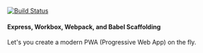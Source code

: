 [![Build Status](https://travis-ci.com/MelodicCrypter/Express-Workbox-Webpack-Babel-Scaffold.svg?branch=master)](https://travis-ci.com/MelodicCrypter/Express-Workbox-Webpack-Babel-Scaffold)

#### Express, Workbox, Webpack, and Babel Scaffolding

Let's you create a modern PWA (Progressive Web App) on the fly.



